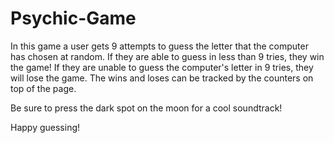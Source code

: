 # Psychic-Game

In this game a user gets 9 attempts to guess the letter that the computer has chosen at random. If they are able to guess in less than 9 tries, they win the game! If they are unable to guess the computer's letter in 9 tries, they will lose the game. The wins and loses can be tracked by the counters on top of the page.

Be sure to press the dark spot on the moon for a cool soundtrack!

Happy guessing!